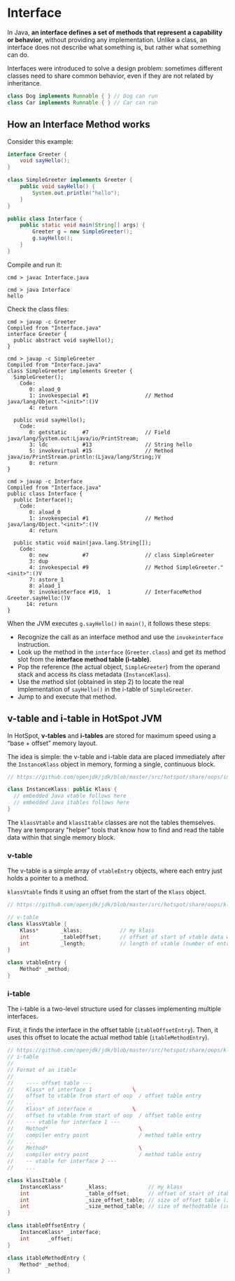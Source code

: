 # Interface

In Java, **an interface defines a set of methods that represent a capability or behavior**, without providing any implementation. Unlike a class, an interface does not describe what something is, but rather what something can do.

Interfaces were introduced to solve a design problem: sometimes different classes need to share common behavior, even if they are not related by inheritance.

```java
class Dog implements Runnable { } // Dog can run
class Car implements Runnable { } // Car can run
```

## How an Interface Method works

Consider this example:

```java
interface Greeter {
    void sayHello();
}

class SimpleGreeter implements Greeter {
    public void sayHello() {
        System.out.println("hello");
    }
}

public class Interface {
    public static void main(String[] args) {
        Greeter g = new SimpleGreeter();
        g.sayHello();
    }
}
```

Compile and run it:

```
cmd > javac Interface.java

cmd > java Interface
hello
```

Check the class files:

```
cmd > javap -c Greeter
Compiled from "Interface.java"
interface Greeter {
  public abstract void sayHello();
}

cmd > javap -c SimpleGreeter
Compiled from "Interface.java"
class SimpleGreeter implements Greeter {
  SimpleGreeter();
    Code:
       0: aload_0
       1: invokespecial #1                  // Method java/lang/Object."<init>":()V
       4: return

  public void sayHello();
    Code:
       0: getstatic     #7                  // Field java/lang/System.out:Ljava/io/PrintStream;
       3: ldc           #13                 // String hello
       5: invokevirtual #15                 // Method java/io/PrintStream.println:(Ljava/lang/String;)V
       8: return
}

cmd > javap -c Interface
Compiled from "Interface.java"
public class Interface {
  public Interface();
    Code:
       0: aload_0
       1: invokespecial #1                  // Method java/lang/Object."<init>":()V
       4: return

  public static void main(java.lang.String[]);
    Code:
       0: new           #7                  // class SimpleGreeter
       3: dup
       4: invokespecial #9                  // Method SimpleGreeter."<init>":()V
       7: astore_1
       8: aload_1
       9: invokeinterface #10,  1           // InterfaceMethod Greeter.sayHello:()V
      14: return
}
```

When the JVM executes `g.sayHello()` in `main()`, it follows these steps:
- Recognize the call as an interface method and use the `invokeinterface` instruction.
- Look up the method in the `interface` (`Greeter.class`) and get its method slot from the **interface method table (i-table)**.
- Pop the reference (the actual object, `SimpleGreeter`) from the operand stack and access its class metadata (`InstanceKlass`).
- Use the method slot (obtained in step 2) to locate the real implementation of `sayHello()` in the i-table of `SimpleGreeter`.
- Jump to and execute that method.

## v-table and i-table in HotSpot JVM

In HotSpot, **v-tables** and **i-tables** are stored for maximum speed using a “base + offset” memory layout.

The idea is simple: the v-table and i-table data are placed immediately after the `InstanceKlass` object in memory, forming a single, continuous block.

```c++
// https://github.com/openjdk/jdk/blob/master/src/hotspot/share/oops/instanceKlass.hpp

class InstanceKlass: public Klass {
  // embedded Java vtable follows here
  // embedded Java itables follows here
}
```

The `klassVtable` and `klassItable` classes are not the tables themselves. They are temporary "helper" tools that know how to find and read the table data within that single memory block.

### v-table

The v-table is a simple array of `vtableEntry` objects, where each entry just holds a pointer to a method. 

`klassVtable` finds it using an offset from the start of the `Klass` object.

```c++
// https://github.com/openjdk/jdk/blob/master/src/hotspot/share/oops/klassVtable.hpp

// v-table
class klassVtable {
    Klass*       _klass;            // my klass
    int          _tableOffset;      // offset of start of vtable data within klass
    int          _length;           // length of vtable (number of entries)
}

class vtableEntry {
    Method* _method;
}
```

### i-table

The i-table is a two-level structure used for classes implementing multiple interfaces.

First, it finds the interface in the offset table (`itableOffsetEntry`). Then, it uses this offset to locate the actual method table (`itableMethodEntry`).

```c++
// https://github.com/openjdk/jdk/blob/master/src/hotspot/share/oops/klassVtable.hpp
// i-table
//
// Format of an itable
//
//    ---- offset table ---
//    Klass* of interface 1             \
//    offset to vtable from start of oop  / offset table entry
//    ...
//    Klass* of interface n             \
//    offset to vtable from start of oop  / offset table entry
//    --- vtable for interface 1 ---
//    Method*                             \
//    compiler entry point                / method table entry
//    ...
//    Method*                             \
//    compiler entry point                / method table entry
//    -- vtable for interface 2 ---
//    ...

class klassItable {
    InstanceKlass*       _klass;             // my klass
    int                  _table_offset;      // offset of start of itable data within klass (in words)
    int                  _size_offset_table; // size of offset table (in itableOffset entries)
    int                  _size_method_table; // size of methodtable (in itableMethodEntry entries)
}

class itableOffsetEntry {
    InstanceKlass* _interface;
    int      _offset;
}

class itableMethodEntry {
    Method* _method;
}
```